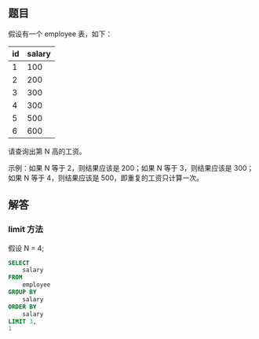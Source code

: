 ## 题目

假设有一个 employee 表，如下：

| id   | salary |
| ---- | ------ |
| 1    | 100    |
| 2    | 200    |
| 3    | 300    |
| 4    | 300    |
| 5    | 500    |
| 6    | 600    |

请查询出第 N 高的工资。

示例：如果 N 等于 2，则结果应该是 200；如果 N 等于 3，则结果应该是 300；如果 N 等于 4，则结果应该是 500，即重复的工资只计算一次。

## 解答

### limit 方法

假设 N = 4;

```sql
SELECT
	salary
FROM
	employee
GROUP BY
	salary
ORDER BY
	salary
LIMIT 3,
1
```

